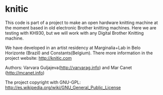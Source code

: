 knitic
======

This code is part of a project to make an open hardware knitting machine at the moment based in old electronic Brother knitting machines. Here we are testing with KH930, but we will work with any Digital Brother Knitting machine. 

We have developed in an artist residency at Marginalia+Lab in Belo Horizonte (Brazil) and Constants(Belgium). 
There more information in the project website: http://knitic.com

Authors: Varvara Guljajeva(http://varvarag.info) and Mar Canet (http://mcanet.info)

The project copyright with GNU-GPL: http://es.wikipedia.org/wiki/GNU_General_Public_License
